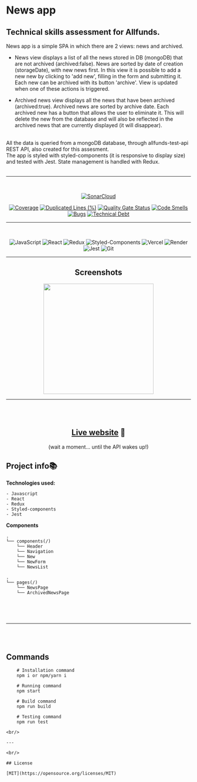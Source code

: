 # News app

## Technical skills assessment for Allfunds.

News app is a simple SPA in which there are 2 views: news and archived.

- News view displays a list of all the news stored in DB (mongoDB) that are not archived (archived:false). News are sorted by date of creation (storageDate), with new news first. In this view it is possible to add a new new by clicking to 'add new', filling in the form and submitting it. Each new can be archived with its button 'archive'. View is updated when one of these actions is triggered.

- Archived news view displays all the news that have been archived (archived:true). Archived news are sorted by archive date. Each archived new has a button that allows the user to eliminate it. This will delete the new from the database and will also be reflected in the archived news that are currently displayed (it will disappear).

<br/>
All the data is queried from a mongoDB database, through allfunds-test-api REST API, also created for this assesment.
<br/>
The app is styled with styled-components (it is responsive to display size) and tested with Jest. State management is handled with Redux.
</br>
</br>

---

<div align="center">
<br/>

[![SonarCloud](https://sonarcloud.io/images/project_badges/sonarcloud-white.svg)](https://sonarcloud.io/summary/new_code?id=VictorArumi_allfunds-test-front)

[![Coverage](https://sonarcloud.io/api/project_badges/measure?project=VictorArumi_allfunds-test-front&metric=coverage)](https://sonarcloud.io/summary/new_code?id=VictorArumi_allfunds-test-front)
[![Duplicated Lines (%)](https://sonarcloud.io/api/project_badges/measure?project=VictorArumi_allfunds-test-front&metric=duplicated_lines_density)](https://sonarcloud.io/summary/new_code?id=VictorArumi_allfunds-test-front)
[![Quality Gate Status](https://sonarcloud.io/api/project_badges/measure?project=VictorArumi_allfunds-test-front&metric=alert_status)](https://sonarcloud.io/summary/new_code?id=VictorArumi_allfunds-test-front)
[![Code Smells](https://sonarcloud.io/api/project_badges/measure?project=VictorArumi_allfunds-test-front&metric=code_smells)](https://sonarcloud.io/summary/new_code?id=VictorArumi_allfunds-test-front)
[![Bugs](https://sonarcloud.io/api/project_badges/measure?project=VictorArumi_allfunds-test-front&metric=bugs)](https://sonarcloud.io/summary/new_code?id=VictorArumi_allfunds-test-front)
[![Technical Debt](https://sonarcloud.io/api/project_badges/measure?project=VictorArumi_allfunds-test-front&metric=sqale_index)](https://sonarcloud.io/summary/new_code?id=VictorArumi_allfunds-test-front)

---

<br/>

![JavaScript](https://img.shields.io/badge/javascript-%23323330.svg?style=for-the-badge&logo=javascript&logoColor=%23F7DF1E)
![React](https://img.shields.io/badge/react-%2320232a.svg?style=for-the-badge&logo=react&logoColor=%2361DAFB)
![Redux](https://img.shields.io/badge/redux-%2320232a.svg?style=for-the-badge&logo=redux&logoColor=%2361DAFB)
![Styled-Components](https://img.shields.io/badge/styled_components-%2338B2AC.svg?style=for-the-badge&logo=styled-components&logoColor=black)
![Vercel](https://img.shields.io/badge/netlify-%23000000.svg?style=for-the-badge&logo=netlify&logoColor=white)
![Render](https://img.shields.io/badge/render-%2320232a.svg?style=for-the-badge&logo=render&logoColor=white)
![Jest](https://img.shields.io/badge/-jest-%23C21325?style=for-the-badge&logo=jest&logoColor=white)
![Git](https://img.shields.io/badge/git-%23F05033.svg?style=for-the-badge&logo=git&logoColor=white)

</div>

<div align="center">

---

## Screenshots

</div>
<div align="center">

<img style="height:300px" src="https://media.giphy.com/media/FJCDDcTO1vpoXiRQ5Z/giphy.gif" />

</div>

---

<br/>

<div align="center">
<br/>

## [Live website](https://news-app-front.netlify.app) 🔗

(wait a moment... until the API wakes up!)
<br/>

</div>

## Project info📚

**Technologies used:**

```
- Javascript
- React
- Redux
- Styled-components
- Jest
```

**Components**

```
.
└── components(/)
    └── Header
    └── Navigation
    └── New
    └── NewForm
    └── NewsList

.
└── pages(/)
    └── NewsPage
    └── ArchivedNewsPage


```

<br/>
<br/>

---

<br/>
<br/>

## Commands

```shell
    # Installation command
    npm i or npm/yarn i

    # Running command
    npm start

    # Build command
    npm run build

    # Testing command
    npm run test

<br/>

---

<br/>

## License

[MIT](https://opensource.org/licenses/MIT)
```
